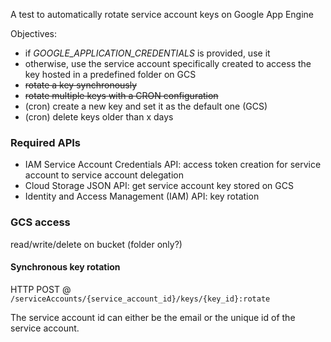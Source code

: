 A test to automatically rotate service account keys on Google App Engine

Objectives:
- if *GOOGLE_APPLICATION_CREDENTIALS* is provided, use it
- otherwise, use the service account specifically created
to access the key hosted in a predefined folder on GCS
- ~~rotate a key synchronously~~
- ~~rotate multiple keys with a CRON configuration~~
- (cron) create a new key and set it as the default one (GCS)
- (cron) delete keys older than x days

### Required APIs
- IAM Service Account Credentials API: access token creation for service account to service account delegation
- Cloud Storage JSON API: get service account key stored on GCS
- Identity and Access Management (IAM) API: key rotation

### GCS access
read/write/delete on bucket (folder only?)

#### Synchronous key rotation

HTTP POST @ `/serviceAccounts/{service_account_id}/keys/{key_id}:rotate`

The service account id can either be the email or the unique id of the service account.
